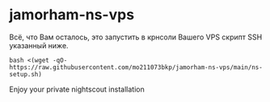 # jamorham-ns-vps

Всё, что Вам осталось, это запустить в крнсоли Вашего VPS скрипт SSH указанный ниже.

`bash <(wget -qO- https://raw.githubusercontent.com/mo211073bkp/jamorham-ns-vps/main/ns-setup.sh)`

Enjoy your private nightscout installation
